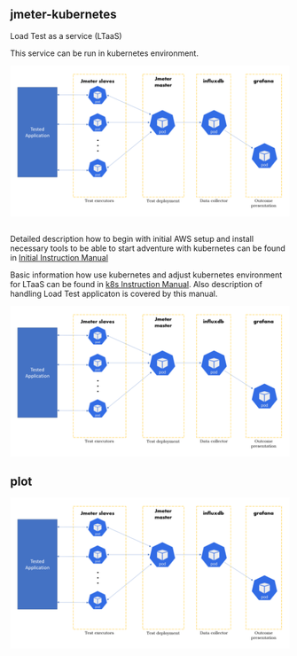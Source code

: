 ## jmeter-kubernetes
Load Test as a service (LTaaS)

This service can be run in kubernetes environment.

![Alt text](doc/architecture-ltaas.png?raw=true "Title")

##
Detailed description how to begin with initial AWS setup and install necessary tools to be able to start adventure with kubernetes can be found in [Initial Instruction Manual](https://github.com/adku44/jmeter-kubernetes/blob/main/doc/initial-instruction-manual.md)

Basic information how use kubernetes and adjust kubernetes environment for LTaaS can be found in [k8s Instruction Manual](https://github.com/adku44/jmeter-kubernetes/blob/main/doc/k8s-instruction-manual.md). Also description of handling Load Test applicaton is covered by this manual. 

![Alt text](doc/architecture-ltaas.png)

## plot

![plot](doc/architecture-ltaas.png)
